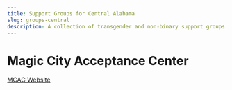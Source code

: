```yaml
---
title: Support Groups for Central Alabama
slug: groups-central
description: A collection of transgender and non-binary support groups from central Alabama
---
```


# Magic City Acceptance Center

[MCAC Website](https://www.magiccityacceptancecenter.org/)
